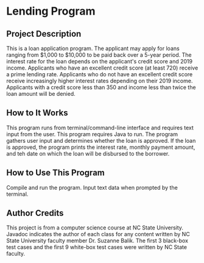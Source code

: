 # Lending Program
## Project Description
This is a loan application program.  The applicant may apply for loans ranging from $1,000 to $10,000 to be paid back over a 5-year period.  The interest rate for the loan depends on the applicant's credit score and 2019 income.  Applicants who have an excellent credit score (at least 720) receive a prime lending rate. Applicants who do not have an excellent credit score receive increasingly higher interest rates depending on their 2019 income. Applicants with a credit score less than 350 and income less than twice the loan amount will be denied.
## How to It Works
This program runs from terminal/command-line interface and requires text input from the user. This program requires Java to run.
The program gathers user input and determines whether the loan is approved.  If the loan is approved, the program prints the interest rate, monthly payment amount, and teh date on which the loan will be disbursed to the borrower.
## How to Use This Program
Compile and run the program.
Input text data when prompted by the terminal.
## Author Credits
This project is from a computer science course at NC State University.  Javadoc indicates the author of each class for any content written by NC State University faculty member Dr. Suzanne Balik. The first 3 black-box test cases and the first 9 white-box test cases were written by NC State faculty.